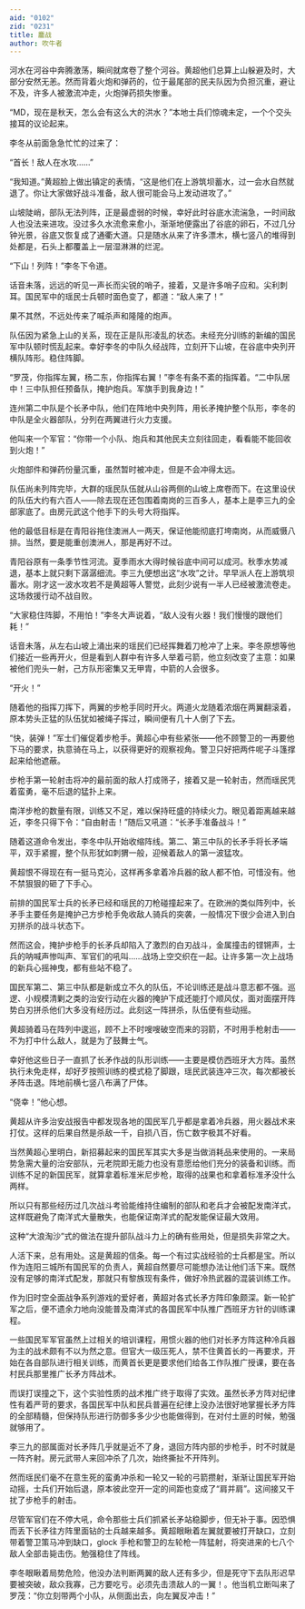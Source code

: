 ```yaml
---
aid: "0102"
zid: "0231"
title: 鏖战
author: 吹牛者
---
```


河水在河谷中奔腾激荡，瞬间就席卷了整个河谷。黄超他们总算上山躲避及时，大部分安然无恙。然而背着火炮和弹药的，位于最尾部的民夫队因为负担沉重，避让不及，许多人被激流冲走，火炮弹药损失惨重。

“MD，现在是秋天，怎么会有这么大的洪水？”本地士兵们惊魂未定，一个个交头接耳的议论起来。

李冬从前面急急忙忙的过来了：

“首长！敌人在水攻……”

“我知道。”黄超脸上做出镇定的表情，“这是他们在上游筑坝蓄水，过一会水自然就退了。你让大家做好战斗准备，敌人很可能会马上发动进攻了。”

山坡陡峭，部队无法列阵，正是最虚弱的时候，幸好此时谷底水流湍急，一时间敌人也没法来进攻。没过多久水流愈来愈小，渐渐地便露出了谷底的卵石，不过几分钟光景，谷底又恢复成了通衢大道。只是随水从来了许多漂木，横七竖八的堆得到处都是，石头上都覆盖上一层湿淋淋的烂泥。

“下山！列阵！”李冬下令道。

话音未落，远远的听见一声长而尖锐的哨子，接着，又是许多哨子应和。尖利刺耳。国民军中的瑶民士兵顿时面色变了，都道：“敌人来了！”

果不其然，不远处传来了喊杀声和隆隆的炮声。

队伍因为紧急上山的关系，现在正是队形凌乱的状态。未经充分训练的新编的国民军中队顿时慌乱起来。幸好李冬的中队久经战阵，立刻开下山坡，在谷底中央列开横队阵形。稳住阵脚。

“罗茂，你指挥左翼，杨二东，你指挥右翼！”李冬有条不紊的指挥着。“二中队居中！三中队担任预备队，掩护炮兵。军旗手到我身边！”

连州第二中队是个长矛中队，他们在阵地中央列阵，用长矛掩护整个队形，李冬的中队是全火器部队，分列在两翼进行火力支援。

他叫来一个军官：“你带一个小队、炮兵和其他民夫立刻往回走，看看能不能回收到火炮！”

火炮部件和弹药份量沉重，虽然暂时被冲走，但是不会冲得太远。

队伍尚未列阵完毕，大群的瑶民队伍就从山谷两侧的山坡上席卷而下。在这里设伏的队伍大约有六百人――除去现在还包围着南岗的三百多人，基本上是李三九的全部家底了。由房元武这个他手下的头号大将指挥。

他的最低目标是在青阳谷拖住澳洲人一两天，保证他能彻底打垮南岗，从而威慑八排。当然，要是能重创澳洲人，那是再好不过。

青阳谷原有一条季节性河流。夏季雨水大得时候谷底中间可以成河。秋季水势减退，基本上就只剩下潺潺细流。李三九便想出这“水攻”之计。早早派人在上游筑坝蓄水。刚才这一波水攻若不是黄超等人警觉，此刻少说有一半人已经被激流卷走。这场救援行动不战自败。

“大家稳住阵脚，不用怕！”李冬大声说着，“敌人没有火器！我们慢慢的跟他们耗！”

话音未落，从左右山坡上涌出来的瑶民们已经挥舞着刀枪冲了上来。李冬原想等他们接近一些再开火，但是看到人群中有许多人举着弓箭，他立刻改变了主意：如果被他们兜头一射，己方队形密集又无甲胄，中箭的人会很多。

“开火！”

随着他的指挥刀挥下，两翼的步枪手同时开火。两道火龙随着浓烟在两翼翻滚着，原本势头正猛的队伍犹如被绳子挥过，瞬间便有几十人倒了下去。

“快，装弹！”军士们催促着步枪手。黄超心中有些紧张——他不顾警卫的一再要他下马的要求，执意骑在马上，以获得更好的观察视角。警卫只好把两件呢子斗篷撑起来给他遮蔽。

步枪手第一轮射击将冲的最前面的敌人打成筛子，接着又是一轮射击，然而瑶民凭着蛮勇，毫不后退的猛扑上来。

南洋步枪的数量有限，训练又不足，难以保持旺盛的持续火力。眼见着距离越来越近，李冬只得下令：“自由射击！”随后又吼道：“长矛手准备战斗！”

随着这道命令发出，李冬中队开始收缩阵线。第二、第三中队的长矛手将长矛端平，双手紧握，整个队形犹如刺猬一般，迎候着敌人的第一波猛攻。

黄超恨不得现在有一挺马克沁，这样再多拿着冷兵器的敌人都不怕，可惜没有。他不禁狠狠的砸了下手心。

前排的国民军士兵的长矛已经和瑶民的刀枪碰撞起来了。在欧洲的类似阵列中，长矛手主要任务是掩护己方步枪手免收敌人骑兵的突袭，一般情况下很少会进入到白刃拼杀的战斗状态下。

然而这会，掩护步枪手的长矛兵却陷入了激烈的白刃战斗，金属撞击的铿锵声，士兵的呐喊声惨叫声、军官们的吼叫……战场上空交织在一起。让许多第一次上战场的新兵心摇神曳，都有些站不稳了。

国民军第二、第三中队都是新成立不久的队伍，不论训练还是战斗意志都不强。巡逻、小规模清剿之类的治安行动在火器的掩护下成还能打个顺风仗，面对面摆开阵势白刃拼杀他们大多没有经历过。此刻这一阵拼杀，队伍便有些动摇。

黄超骑着马在阵列中逡巡，顾不上不时嗖嗖破空而来的羽箭，不时用手枪射击――不为打中什么敌人，就是为了鼓舞士气。

幸好他这些日子一直抓了长矛作战的队形训练――主要是模仿西班牙大方阵。虽然执行未免走样，却好歹按照训练的模式稳了脚跟，瑶民武装连冲三次，每次都被长矛阵击退。阵地前横七竖八布满了尸体。

“侥幸！”他心想。

黄超从许多治安战报告中都发现各地的国民军几乎都是拿着冷兵器，用火器战术来打仗。这样的后果自然是杀敌一千，自损八百，伤亡数字极其不好看。

当然黄超心里明白，新招募起来的国民军其实大多是当做消耗品来使用的。一来局势急需大量的治安部队，元老院即无能力也没有意愿给他们充分的装备和训练。而训练不足的新国民军，就算拿着标准米尼步枪，取得的战果也和拿着标准矛没什么两样。

所以只有那些经历过几次战斗考验能维持住编制的部队和老兵才会被配发南洋式，这样既避免了南洋式大量散失，也能保证南洋式的配发能保证最大效用。

这种“大浪淘沙”式的做法在提升部队战斗力上的确有些用处，但是损失非常之大。

人活下来，总有用处。这是黄超的信条。每一个有过实战经验的士兵都是宝。所以作为连阳三城所有国民军的负责人，黄超自然要尽可能想办法让他们活下来。既然没有足够的南洋式配发，那就只有黎族现有条件，做好冷热武器的混装训练工作。

作为旧时空全面战争系列游戏的爱好者，黄超对各式长矛方阵印象颇深。新一轮扩军之后，便不遗余力地向没能普及南洋式的各国民军中队推广西班牙方针的训练课程。

一些国民军军官虽然上过相关的培训课程，用惯火器的他们对长矛方阵这种冷兵器为主的战术颇有不以为然之意。但官大一级压死人，禁不住黄首长的一再要求，开始在各自部队进行相关训练，而黄首长更是要求他们给各工作队推广授课，要在各村民兵那里推广长矛方阵战术。

而误打误撞之下，这个实验性质的战术推广终于取得了实效。虽然长矛方阵对纪律性有着严苛的要求，各国民军中队和民兵普遍在纪律上没办法很好地掌握长矛方阵的全部精髓，但保持队形进行防御多多少少也能做得到，在对付土匪的时候，勉强就够用了。

李三九的部属面对长矛阵几乎就是近不了身，退回方阵内部的步枪手，时不时就是一阵齐射。房元武带人来回冲杀了几次，始终撕扯不开阵列。

然而瑶民们毫不在意生死的蛮勇冲杀和一轮又一轮的弓箭攒射，渐渐让国民军开始动摇，士兵们开始后退，原本彼此空开一定的间距也变成了“肩并肩”。这间接又干扰了步枪手的射击。

尽管军官们在不停大吼，命令那些士兵们抓紧长矛站稳脚步，但无补于事。因恐惧而丢下长矛往方阵里面钻的士兵越来越多。黄超眼瞅着左翼就要被打开缺口，立刻带着警卫策马冲到缺口，glock 手枪和警卫的左轮枪一阵猛射，将突进来的七八个敌人全部击毙击伤。勉强稳住了阵线。

李冬眼瞅着局势危险，他没办法判断两翼的敌人还有多少，但是死守下去队形迟早要被突破，敌众我寡，己方要吃亏。必须先击溃敌人的一翼！。他当机立断叫来了罗茂：“你立刻带两个小队，从侧面出去，向左翼反冲击！”
